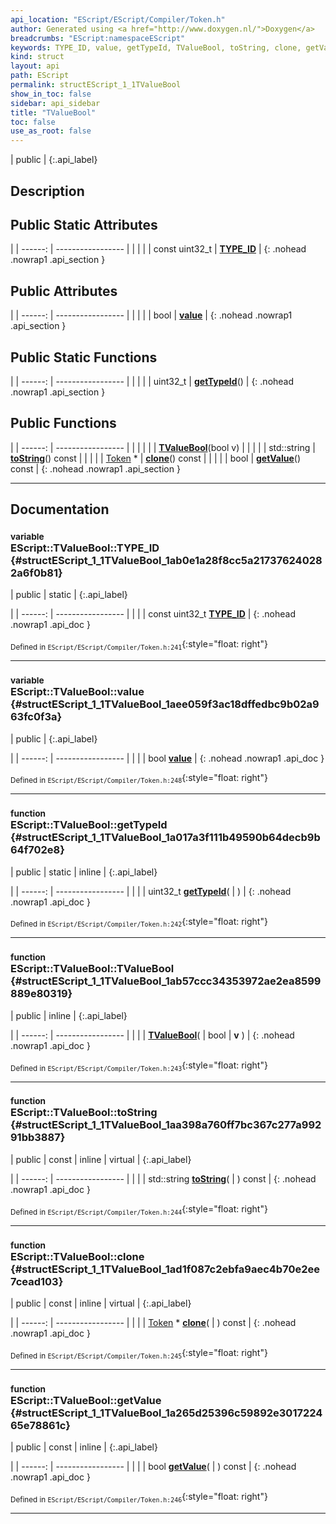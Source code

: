 ```yaml
---
api_location: "EScript/EScript/Compiler/Token.h"
author: Generated using <a href="http://www.doxygen.nl/">Doxygen</a>
breadcrumbs: "EScript:namespaceEScript"
keywords: TYPE_ID, value, getTypeId, TValueBool, toString, clone, getValue
kind: struct
layout: api
path: EScript
permalink: structEScript_1_1TValueBool
show_in_toc: false
sidebar: api_sidebar
title: "TValueBool"
toc: false
use_as_root: false
---
```


| public |
{:.api_label}

## Description





## Public Static Attributes

|
| ------: | ----------------- |
|  | |
| const uint32_t | **[TYPE_ID](#structEScript_1_1TValueBool_1ab0e1a28f8cc5a217376240282a6f0b81)**  |
{: .nohead .nowrap1 .api_section }


## Public Attributes

|
| ------: | ----------------- |
|  | |
| bool | **[value](#structEScript_1_1TValueBool_1aee059f3ac18dffedbc9b02a963fc0f3a)**  |
{: .nohead .nowrap1 .api_section }


## Public Static Functions

|
| ------: | ----------------- |
|  | |
| uint32_t | **[getTypeId](#structEScript_1_1TValueBool_1a017a3f111b49590b64decb9b64f702e8)**() |
{: .nohead .nowrap1 .api_section }


## Public Functions

|
| ------: | ----------------- |
|  | |
|  | **[TValueBool](#structEScript_1_1TValueBool_1ab57ccc34353972ae2ea8599889e80319)**(bool v) |
|  | |
| std::string | **[toString](#structEScript_1_1TValueBool_1aa398a760ff7bc367c277a99291bb3887)**() const |
|  | |
| [Token](classEScript_1_1Token) * | **[clone](#structEScript_1_1TValueBool_1ad1f087c2ebfa9aec4b70e2ee7cead103)**() const |
|  | |
| bool | **[getValue](#structEScript_1_1TValueBool_1a265d25396c59892e301722465e78861c)**() const |
{: .nohead .nowrap1 .api_section }


-------------------------------------------------------------------

## Documentation

### <small>variable</small><br/> EScript::TValueBool::TYPE_ID {#structEScript_1_1TValueBool_1ab0e1a28f8cc5a217376240282a6f0b81}

| public | static |
{:.api_label}

|
| ------: | ----------------- |
|  |
| const uint32_t **[TYPE_ID](#structEScript_1_1TValueBool_1ab0e1a28f8cc5a217376240282a6f0b81)**  |
{: .nohead .nowrap1 .api_doc }





<sub>Defined in `EScript/EScript/Compiler/Token.h:241`</sub>{:style="float: right"}

-------------------------------------------------------------------

### <small>variable</small><br/> EScript::TValueBool::value {#structEScript_1_1TValueBool_1aee059f3ac18dffedbc9b02a963fc0f3a}

| public |
{:.api_label}

|
| ------: | ----------------- |
|  |
| bool **[value](#structEScript_1_1TValueBool_1aee059f3ac18dffedbc9b02a963fc0f3a)**  |
{: .nohead .nowrap1 .api_doc }





<sub>Defined in `EScript/EScript/Compiler/Token.h:248`</sub>{:style="float: right"}

-------------------------------------------------------------------

### <small>function</small><br/> EScript::TValueBool::getTypeId {#structEScript_1_1TValueBool_1a017a3f111b49590b64decb9b64f702e8}

| public | static | inline |
{:.api_label}

|
| ------: | ----------------- |
|  |
| uint32_t **[getTypeId](#structEScript_1_1TValueBool_1a017a3f111b49590b64decb9b64f702e8)**( |  ) |
{: .nohead .nowrap1 .api_doc }





<sub>Defined in `EScript/EScript/Compiler/Token.h:242`</sub>{:style="float: right"}

-------------------------------------------------------------------

### <small>function</small><br/> EScript::TValueBool::TValueBool {#structEScript_1_1TValueBool_1ab57ccc34353972ae2ea8599889e80319}

| public | inline |
{:.api_label}

|
| ------: | ----------------- |
|  |
|  **[TValueBool](#structEScript_1_1TValueBool_1ab57ccc34353972ae2ea8599889e80319)**( | bool | **v** ) |
{: .nohead .nowrap1 .api_doc }





<sub>Defined in `EScript/EScript/Compiler/Token.h:243`</sub>{:style="float: right"}

-------------------------------------------------------------------

### <small>function</small><br/> EScript::TValueBool::toString {#structEScript_1_1TValueBool_1aa398a760ff7bc367c277a99291bb3887}

| public | const | inline | virtual |
{:.api_label}

|
| ------: | ----------------- |
|  |
| std::string **[toString](#structEScript_1_1TValueBool_1aa398a760ff7bc367c277a99291bb3887)**( |  ) const |
{: .nohead .nowrap1 .api_doc }





<sub>Defined in `EScript/EScript/Compiler/Token.h:244`</sub>{:style="float: right"}

-------------------------------------------------------------------

### <small>function</small><br/> EScript::TValueBool::clone {#structEScript_1_1TValueBool_1ad1f087c2ebfa9aec4b70e2ee7cead103}

| public | const | inline | virtual |
{:.api_label}

|
| ------: | ----------------- |
|  |
| [Token](classEScript_1_1Token) * **[clone](#structEScript_1_1TValueBool_1ad1f087c2ebfa9aec4b70e2ee7cead103)**( |  ) const |
{: .nohead .nowrap1 .api_doc }





<sub>Defined in `EScript/EScript/Compiler/Token.h:245`</sub>{:style="float: right"}

-------------------------------------------------------------------

### <small>function</small><br/> EScript::TValueBool::getValue {#structEScript_1_1TValueBool_1a265d25396c59892e301722465e78861c}

| public | const | inline |
{:.api_label}

|
| ------: | ----------------- |
|  |
| bool **[getValue](#structEScript_1_1TValueBool_1a265d25396c59892e301722465e78861c)**( |  ) const |
{: .nohead .nowrap1 .api_doc }





<sub>Defined in `EScript/EScript/Compiler/Token.h:246`</sub>{:style="float: right"}

-------------------------------------------------------------------

